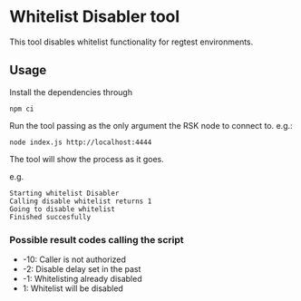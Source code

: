 # Whitelist Disabler tool

This tool disables whitelist functionality for regtest environments.

## Usage

Install the dependencies through
```
npm ci
```

Run the tool passing as the only argument the RSK node to connect to. e.g.:
```
node index.js http://localhost:4444
```

The tool will show the process as it goes.

e.g.
```
Starting whitelist Disabler
Calling disable whitelist returns 1
Going to disable whitelist
Finished succesfully
```

### Possible result codes calling the script

- -10: Caller is not authorized
- -2: Disable delay set in the past
- -1: Whitelisting already disabled
- 1: Whitelist will be disabled